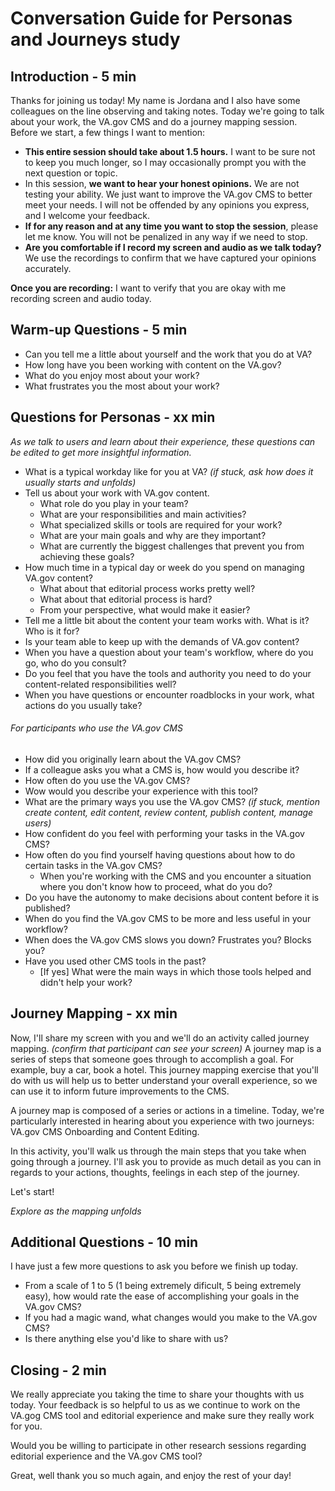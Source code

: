 # Conversation Guide for Personas and Journeys study

## Introduction - 5 min

Thanks for joining us today! My name is Jordana and I also have some colleagues on the line observing and taking notes. Today we're going to talk about your work, the VA.gov CMS and do a journey mapping session.
Before we start, a few things I want to mention:

* **This entire session should take about 1.5 hours.** I want to be sure not to keep you much longer, so I may occasionally prompt you with the next question or topic.
* In this session, **we want to hear your honest opinions.** We are not testing your ability. We just want to improve the VA.gov CMS to better meet your needs. I will not be offended by any opinions you express, and I welcome your feedback.
* **If for any reason and at any time you want to stop the session**, please let me know. You will not be penalized in any way if we need to stop.
* **Are you comfortable if I record my screen and audio as we talk today?** We use the recordings to confirm that we have captured your opinions accurately.

**Once you are recording:** I want to verify that you are okay with me recording screen and audio today.

## Warm-up Questions - 5 min

* Can you tell me a little about yourself and the work that you do at VA?
* How long have you been working with content on the VA.gov?
* What do you enjoy most about your work?
* What frustrates you the most about your work?

## Questions for Personas - xx min

_As we talk to users and learn about their experience, these questions can be edited to get more insightful information._

* What is a typical workday like for you at VA? _(if stuck, ask how does it usually starts and unfolds)_
* Tell us about your work with VA.gov content.
  * What role do you play in your team?
  * What are your responsibilities and main activities?
  * What specialized skills or tools are required for your work?
  * What are your main goals and why are they important?
  * What are currently the biggest challenges that prevent you from achieving these goals?
* How much time in a typical day or week do you spend on managing VA.gov content?
  * What about that editorial process works pretty well?
  * What about that editorial process is hard?
  * From your perspective, what would make it easier?
* Tell me a little bit about the content your team works with. What is it? Who is it for?
* Is your team able to keep up with the demands of VA.gov content?
* When you have a question about your team's workflow, where do you go, who do you consult?
* Do you feel that you have the tools and authority you need to do your content-related responsibilities well?
* When you have questions or encounter roadblocks in your work, what actions do you usually take?

###### For participants who use the VA.gov CMS
* How did you originally learn about the VA.gov CMS?
* If a colleague asks you what a CMS is, how would you describe it?
* How often do you use the VA.gov CMS?
* Wow would you describe your experience with this tool?
* What are the primary ways you use the VA.gov CMS? _(if stuck, mention create content, edit content, review content, publish content, manage users)_
* How confident do you feel with performing your tasks in the VA.gov CMS?
* How often do you find yourself having questions about how to do certain tasks in the VA.gov CMS?
  * When you're working with the CMS and you encounter a situation where you don't know how to proceed, what do you do?
* Do you have the autonomy to make decisions about content before it is published?
* When do you find the VA.gov CMS to be more and less useful in your workflow?
* When does the VA.gov CMS slows you down? Frustrates you? Blocks you? 
* Have you used other CMS tools in the past? 
  * [If yes] What were the main ways in which those tools helped and didn't help your work?

## Journey Mapping - xx min

Now, I'll share my screen with you and we'll do an activity called journey mapping. _(confirm that participant can see your screen)_ A journey map is a series of steps that someone goes through to accomplish a goal. For example, buy a car, book a hotel. This journey mapping exercise that you'll do with us will help us to better understand your overall experience, so we can use it to inform future improvements to the CMS.

A journey map is composed of a series or actions in a timeline. Today, we're particularly interested in hearing about you experience with two journeys: VA.gov CMS Onboarding and Content Editing. 

In this activity, you'll walk us through the main steps that you take when going through a journey. I'll ask you to provide as much detail as you can in regards to your actions, thoughts, feelings in each step of the journey.

Let's start!

_Explore as the mapping unfolds_

## Additional Questions - 10 min
I have just a few more questions to ask you before we finish up today.
* From a scale of 1 to 5 (1 being extremely dificult, 5 being extremely easy), how would rate the ease of accomplishing your goals in the VA.gov CMS?
* If you had a magic wand, what changes would you make to the VA.gov CMS?
* Is there anything else you'd like to share with us?

## Closing - 2 min
We really appreciate you taking the time to share your thoughts with us today. Your feedback is so helpful to us as we continue to work on the VA.gog CMS tool and editorial experience and make sure they really work for you.

Would you be willing to participate in other research sessions regarding editorial experience and the VA.gov CMS tool? 

Great, well thank you so much again, and enjoy the rest of your day!


